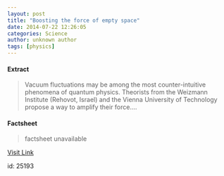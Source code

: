 ```yaml
---
layout: post
title: "Boosting the force of empty space"
date: 2014-07-22 12:26:05
categories: Science
author: unknown author
tags: [physics]
---
```



#### Extract
>Vacuum fluctuations may be among the most counter-intuitive phenomena of quantum physics. Theorists from the Weizmann Institute (Rehovot, Israel) and the Vienna University of Technology propose a way to amplify their force....

#### Factsheet
>factsheet unavailable

[Visit Link](http://phys.org/news325236354.html)

id:   25193
